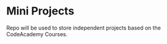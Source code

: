 # Mini Projects
 
 
 Repo will be used to store independent projects based on the CodeAcademy Courses.
